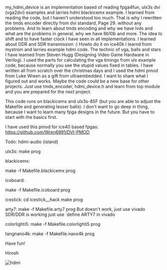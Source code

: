 my_hdmi_device is an implementation based of reading fpga4fun, ulx3s dvi (vga2dvi) examples and larries hdmi blackicemx example.
I learned from reading the code, but I haven't understood too much.
That is why I rewritten the tmds encoder directly from dvi standard, Page 29. without any problems. And to learn about tmds encoding and why
we have lvds and what are the problems in general, why we have 8b10b and more.
The idea to shift and to have faster clock I have seen in all implementations. I learned about DDR and SDR transmission :)
Howto do it on ice40k I learnd from mystrom and larries example hdmi code.
The technic of vga, balls and stars I have learned from Steven Hugg (Designing Video Game Hardware in Verilog).
I used the parts for calculating the vga timings from ulx example code, because normally you see the stupid values fixed in tables.
I have written all from scratch over the christmas days and I used the hdmi pmod from Luke Wreen as a gift from ultraembedded.
I want to share what I figured out and works. Maybe the code could be a new base for other projects. Just use tmds_encoder, hdmi_device.h
and learn from top module and you are prepared for the next project.

This code runs on blackicemx and ulx3s-85F (but you are able to adjust the Makefile and generating lesser balls).
I don't want to go deep in thing, because I want to learn many fpga designs in the future. But you have to start with the basics first.

I have used this pmod for ice40 based fpgas: https://github.com/Wren6991/DVI-PMOD

Todo: hdmi-audio (island)

ulx3s:
make prog

blackicemx:

make -f Makefile.blackicemx prog

icoboard:

make -f Makefile.icoboard prog

icestick:
cd icestick__hack
make prog

arty7:
make -f Makefile.arty7 prog
But doesn't work, just use vivado SDR/DDR is working
just use `define ARTY7 in vivado

colorlighti5:
make -f Makefile.colorlighti5 prog

tangnano4k:
make -f Makefile.nano4k prog

Have fun!

Hirosh

![hdmi](hdmi.jpg)
